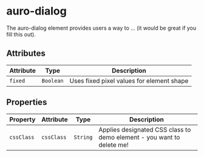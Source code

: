# auro-dialog

The auro-dialog element provides users a way to ... (it would be great if you fill this out).

## Attributes

| Attribute | Type      | Description                               |
|-----------|-----------|-------------------------------------------|
| `fixed`   | `Boolean` | Uses fixed pixel values for element shape |

## Properties

| Property   | Attribute  | Type     | Description                                      |
|------------|------------|----------|--------------------------------------------------|
| `cssClass` | `cssClass` | `String` | Applies designated CSS class to demo element - you want to delete me! |
